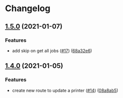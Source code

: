 # Changelog

## [1.5.0](https://www.github.com/zakodium/label-print-server/compare/v1.4.0...v1.5.0) (2021-01-07)


### Features

* add skip on get all jobs ([#17](https://www.github.com/zakodium/label-print-server/issues/17)) ([68a32e6](https://www.github.com/zakodium/label-print-server/commit/68a32e6872ed55d36694c56e985b1b9a2fcaedeb))

## [1.4.0](https://www.github.com/zakodium/label-print-server/compare/v1.3.0...v1.4.0) (2021-01-05)


### Features

* create new route to update a printer ([#14](https://www.github.com/zakodium/label-print-server/issues/14)) ([08a8ab5](https://www.github.com/zakodium/label-print-server/commit/08a8ab5b4e2825a119b61ed02a91e587df651118))
